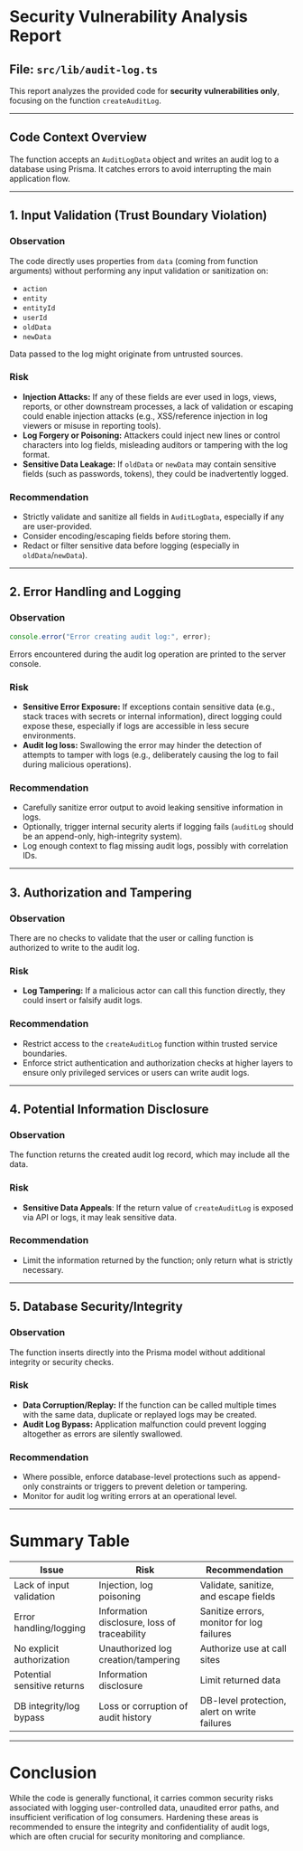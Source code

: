 # Security Vulnerability Analysis Report

## File: `src/lib/audit-log.ts`

This report analyzes the provided code for **security vulnerabilities only**, focusing on the function `createAuditLog`.

---

## Code Context Overview

The function accepts an `AuditLogData` object and writes an audit log to a database using Prisma. It catches errors to avoid interrupting the main application flow.

---

## 1. **Input Validation (Trust Boundary Violation)**

### Observation

The code directly uses properties from `data` (coming from function arguments) without performing any input validation or sanitization on:

- `action`
- `entity`
- `entityId`
- `userId`
- `oldData`
- `newData`

Data passed to the log might originate from untrusted sources.

### Risk

- **Injection Attacks:** If any of these fields are ever used in logs, views, reports, or other downstream processes, a lack of validation or escaping could enable injection attacks (e.g., XSS/reference injection in log viewers or misuse in reporting tools).
- **Log Forgery or Poisoning:** Attackers could inject new lines or control characters into log fields, misleading auditors or tampering with the log format.
- **Sensitive Data Leakage:** If `oldData` or `newData` may contain sensitive fields (such as passwords, tokens), they could be inadvertently logged.

### Recommendation

- Strictly validate and sanitize all fields in `AuditLogData`, especially if any are user-provided.
- Consider encoding/escaping fields before storing them.
- Redact or filter sensitive data before logging (especially in `oldData`/`newData`).

---

## 2. **Error Handling and Logging**

### Observation

```typescript
console.error("Error creating audit log:", error);
```

Errors encountered during the audit log operation are printed to the server console.

### Risk

- **Sensitive Error Exposure:** If exceptions contain sensitive data (e.g., stack traces with secrets or internal information), direct logging could expose these, especially if logs are accessible in less secure environments.
- **Audit log loss:** Swallowing the error may hinder the detection of attempts to tamper with logs (e.g., deliberately causing the log to fail during malicious operations).

### Recommendation

- Carefully sanitize error output to avoid leaking sensitive information in logs.
- Optionally, trigger internal security alerts if logging fails (`auditLog` should be an append-only, high-integrity system).
- Log enough context to flag missing audit logs, possibly with correlation IDs.

---

## 3. **Authorization and Tampering**

### Observation

There are no checks to validate that the user or calling function is authorized to write to the audit log.

### Risk

- **Log Tampering:** If a malicious actor can call this function directly, they could insert or falsify audit logs.

### Recommendation

- Restrict access to the `createAuditLog` function within trusted service boundaries.
- Enforce strict authentication and authorization checks at higher layers to ensure only privileged services or users can write audit logs.

---

## 4. **Potential Information Disclosure**

### Observation

The function returns the created audit log record, which may include all the data.

### Risk

- **Sensitive Data Appeals**: If the return value of `createAuditLog` is exposed via API or logs, it may leak sensitive data.

### Recommendation

- Limit the information returned by the function; only return what is strictly necessary.

---

## 5. **Database Security/Integrity**

### Observation

The function inserts directly into the Prisma model without additional integrity or security checks.

### Risk

- **Data Corruption/Replay:** If the function can be called multiple times with the same data, duplicate or replayed logs may be created.
- **Audit Log Bypass:** Application malfunction could prevent logging altogether as errors are silently swallowed.

### Recommendation

- Where possible, enforce database-level protections such as append-only constraints or triggers to prevent deletion or tampering.
- Monitor for audit log writing errors at an operational level.

---

# Summary Table

| Issue                       | Risk                                         | Recommendation                               |
| --------------------------- | -------------------------------------------- | -------------------------------------------- |
| Lack of input validation    | Injection, log poisoning                     | Validate, sanitize, and escape fields        |
| Error handling/logging      | Information disclosure, loss of traceability | Sanitize errors, monitor for log failures    |
| No explicit authorization   | Unauthorized log creation/tampering          | Authorize use at call sites                  |
| Potential sensitive returns | Information disclosure                       | Limit returned data                          |
| DB integrity/log bypass     | Loss or corruption of audit history          | DB-level protection, alert on write failures |

---

# Conclusion

While the code is generally functional, it carries common security risks associated with logging user-controlled data, unaudited error paths, and insufficient verification of log consumers. Hardening these areas is recommended to ensure the integrity and confidentiality of audit logs, which are often crucial for security monitoring and compliance.
